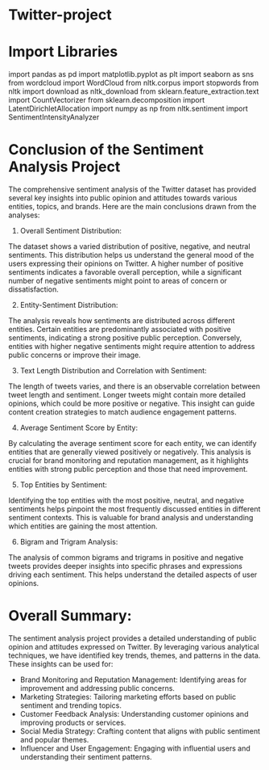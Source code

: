 # Twitter-project

# Import Libraries
import pandas as pd
import matplotlib.pyplot as plt
import seaborn as sns
from wordcloud import WordCloud
from nltk.corpus import stopwords
from nltk import download as nltk_download
from sklearn.feature_extraction.text import CountVectorizer
from sklearn.decomposition import LatentDirichletAllocation
import numpy as np
from nltk.sentiment import SentimentIntensityAnalyzer

# Conclusion of the Sentiment Analysis Project
The comprehensive sentiment analysis of the Twitter dataset has provided several key insights into public opinion and attitudes towards various entities, topics, and brands. Here are the main conclusions drawn from the analyses:

1) Overall Sentiment Distribution:

The dataset shows a varied distribution of positive, negative, and neutral sentiments. This distribution helps us understand the general mood of the users expressing their opinions on Twitter. A higher number of positive sentiments indicates a favorable overall perception, while a significant number of negative sentiments might point to areas of concern or dissatisfaction.

2) Entity-Sentiment Distribution:

The analysis reveals how sentiments are distributed across different entities. Certain entities are predominantly associated with positive sentiments, indicating a strong positive public perception. Conversely, entities with higher negative sentiments might require attention to address public concerns or improve their image.

3) Text Length Distribution and Correlation with Sentiment:

The length of tweets varies, and there is an observable correlation between tweet length and sentiment. Longer tweets might contain more detailed opinions, which could be more positive or negative. This insight can guide content creation strategies to match audience engagement patterns.

4) Average Sentiment Score by Entity:

By calculating the average sentiment score for each entity, we can identify entities that are generally viewed positively or negatively. This analysis is crucial for brand monitoring and reputation management, as it highlights entities with strong public perception and those that need improvement.

5) Top Entities by Sentiment:

Identifying the top entities with the most positive, neutral, and negative sentiments helps pinpoint the most frequently discussed entities in different sentiment contexts. This is valuable for brand analysis and understanding which entities are gaining the most attention.

6) Bigram and Trigram Analysis:

The analysis of common bigrams and trigrams in positive and negative tweets provides deeper insights into specific phrases and expressions driving each sentiment. This helps understand the detailed aspects of user opinions.

# Overall Summary:
The sentiment analysis project provides a detailed understanding of public opinion and attitudes expressed on Twitter. By leveraging various analytical techniques, we have identified key trends, themes, and patterns in the data. These insights can be used for:

* Brand Monitoring and Reputation Management: Identifying areas for improvement and addressing public concerns.
* Marketing Strategies: Tailoring marketing efforts based on public sentiment and trending topics.
* Customer Feedback Analysis: Understanding customer opinions and improving products or services.
* Social Media Strategy: Crafting content that aligns with public sentiment and popular themes.
* Influencer and User Engagement: Engaging with influential users and understanding their sentiment patterns.
